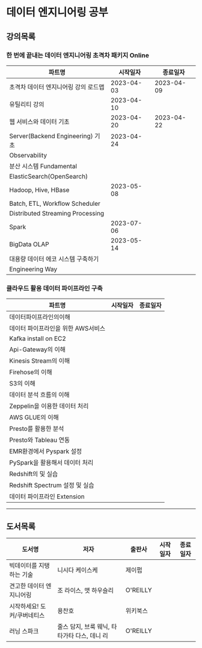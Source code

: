 # 데이터 엔지니어링 공부

## 강의목록

### 한 번에 끝내는 데이터 엔지니어링 초격차 패키지 Online

| 파트명                              | 시작일자       | 종료일자       |
| -------------------------------- | ---------- | ---------- |
| 초격차 데이터 엔지니어링 강의 로드맵             | 2023-04-03 | 2023-04-09 |
| 유틸리티 강의                          | 2023-04-10 |            |
| 웹 서비스와 데이터 기초                    | 2023-04-20 | 2023-04-22 |
| Server(Backend Engineering) 기초   | 2023-04-24 |            |
| Observability                    |            |            |
| 분산 시스템 Fundamental               |            |            |
| ElasticSearch(OpenSearch)        |            |            |
| Hadoop, Hive, HBase              | 2023-05-08 |            |
| Batch, ETL, Workflow Scheduler   |            |            |
| Distributed Streaming Processing |            |            |
| Spark                            | 2023-07-06 |            |
| BigData OLAP                     | 2023-05-14 |            |
| 대용량 데이터 에코 시스템 구축하기              |            |            |
| Engineering Way                  |            |            |

### 클라우드 활용 데이터 파이프라인 구축

| 파트명                       | 시작일자 | 종료일자 |
| ------------------------- | ---- | ---- |
| 데이터파이프라인의이해               |      |      |
| 데이터 파이프라인을 위한 AWS서비스      |      |      |
| Kafka install on EC2      |      |      |
| Api-Gateway의 이해           |      |      |
| Kinesis Stream의 이해        |      |      |
| Firehose의 이해              |      |      |
| S3의 이해                    |      |      |
| 데이터 분석 흐름의 이해             |      |      |
| Zeppelin을 이용한 데이터 처리      |      |      |
| AWS GLUE의 이해              |      |      |
| Presto를 활용한 분석            |      |      |
| Presto와 Tableau 연동        |      |      |
| EMR환경에서 Pyspark 설정        |      |      |
| PySpark을 활용해서 데이터 처리      |      |      |
| Redshift의 및 실습            |      |      |
| Redshift Spectrum 설정 및 실습 |      |      |
| 데이터 파이프라인 Extension       |      |      |

---

## 도서목록

| 도서명             | 저자                          | 출판사      | 시작일자 | 종료일자 |
| ---------------------------- | --------------------------- | -------- | ---- | ---- |
| 빅데이터를 지탱하는 기술   | 니시다 케이스케                    | 제이펍      |      |      |
| 견고한 데이터 엔지니어링   | 조 라이스, 맷 하우슬리               | O'REILLY |      |      |
| 시작하세요! 도커/쿠버네티스 | 용찬호                         | 위키북스     |      |      |
| 러닝 스파크          | 줄스 담지, 브룩 웨닉, 타타가타 다스, 데니 리 | O'REILLY |      |      |

